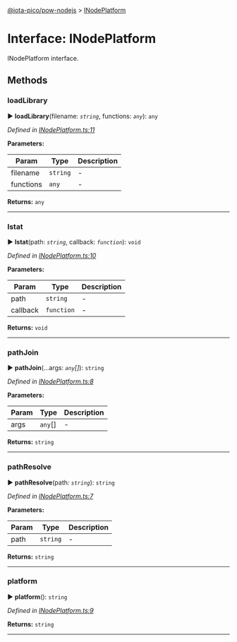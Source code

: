[@iota-pico/pow-nodejs](../README.md) > [INodePlatform](../interfaces/inodeplatform.md)



# Interface: INodePlatform


INodePlatform interface.


## Methods
<a id="loadlibrary"></a>

###  loadLibrary

► **loadLibrary**(filename: *`string`*, functions: *`any`*): `any`



*Defined in [INodePlatform.ts:11](https://github.com/iotaeco/iota-pico-pow-nodejs/blob/1a4b2eb/src/INodePlatform.ts#L11)*



**Parameters:**

| Param | Type | Description |
| ------ | ------ | ------ |
| filename | `string`   |  - |
| functions | `any`   |  - |





**Returns:** `any`





___

<a id="lstat"></a>

###  lstat

► **lstat**(path: *`string`*, callback: *`function`*): `void`



*Defined in [INodePlatform.ts:10](https://github.com/iotaeco/iota-pico-pow-nodejs/blob/1a4b2eb/src/INodePlatform.ts#L10)*



**Parameters:**

| Param | Type | Description |
| ------ | ------ | ------ |
| path | `string`   |  - |
| callback | `function`   |  - |





**Returns:** `void`





___

<a id="pathjoin"></a>

###  pathJoin

► **pathJoin**(...args: *`any`[]*): `string`



*Defined in [INodePlatform.ts:8](https://github.com/iotaeco/iota-pico-pow-nodejs/blob/1a4b2eb/src/INodePlatform.ts#L8)*



**Parameters:**

| Param | Type | Description |
| ------ | ------ | ------ |
| args | `any`[]   |  - |





**Returns:** `string`





___

<a id="pathresolve"></a>

###  pathResolve

► **pathResolve**(path: *`string`*): `string`



*Defined in [INodePlatform.ts:7](https://github.com/iotaeco/iota-pico-pow-nodejs/blob/1a4b2eb/src/INodePlatform.ts#L7)*



**Parameters:**

| Param | Type | Description |
| ------ | ------ | ------ |
| path | `string`   |  - |





**Returns:** `string`





___

<a id="platform"></a>

###  platform

► **platform**(): `string`



*Defined in [INodePlatform.ts:9](https://github.com/iotaeco/iota-pico-pow-nodejs/blob/1a4b2eb/src/INodePlatform.ts#L9)*





**Returns:** `string`





___


